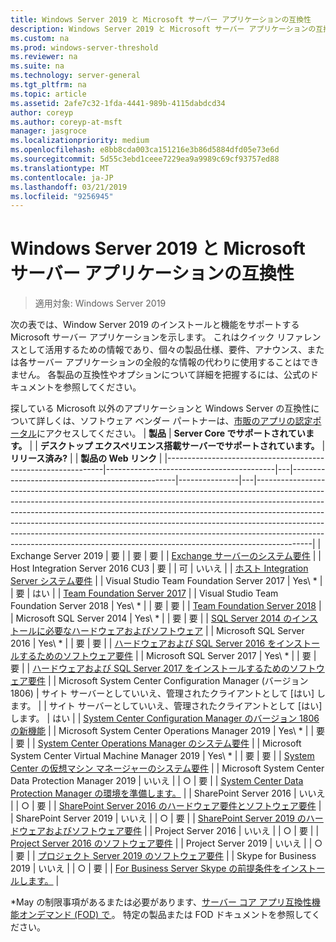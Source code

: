 ```yaml
---
title: Windows Server 2019 と Microsoft サーバー アプリケーションの互換性
description: Windows Server 2019 と Microsoft サーバー アプリケーションの互換性表
ms.custom: na
ms.prod: windows-server-threshold
ms.reviewer: na
ms.suite: na
ms.technology: server-general
ms.tgt_pltfrm: na
ms.topic: article
ms.assetid: 2afe7c32-1fda-4441-989b-4115dabdcd34
author: coreyp
ms.author: coreyp-at-msft
manager: jasgroce
ms.localizationpriority: medium
ms.openlocfilehash: e8bb8cda003ca151216e3b86d5884dfd05e73e6d
ms.sourcegitcommit: 5d55c3ebd1ceee7229ea9a9989c69cf93757ed88
ms.translationtype: MT
ms.contentlocale: ja-JP
ms.lasthandoff: 03/21/2019
ms.locfileid: "9256945"
---
```

# Windows Server 2019 と Microsoft サーバー アプリケーションの互換性

>適用対象: Windows Server 2019

次の表では、Window Server 2019 のインストールと機能をサポートする Microsoft サーバー アプリケーションを示します。 これはクイック リファレンスとして活用するための情報であり、個々の製品仕様、要件、アナウンス、または各サーバー アプリケーションの全般的な情報の代わりに使用することはできません。 各製品の互換性やオプションについて詳細を把握するには、公式のドキュメントを参照してください。

探している Microsoft 以外のアプリケーションと Windows Server の互換性について詳しくは、ソフトウェア ベンダー パートナーは、[市販のアプリの認定ポータル](https://commercialappcertification.microsoft.com/)にアクセスしてください。
| **製品**                                                  | **Server Core でサポートされています。**             |   | **デスクトップ エクスペリエンス搭載サーバーでサポートされています。** | **リリース済み?** |   | **製品の Web リンク**                                                                                                                                                                                                                                                                                                                                                                                                                                                                             |
|--------------------------------------------------------------|------------------------------------------|---|-------------------------------------------------|---------------|---|--------------------------------------------------------------------------------------------------------------------------------------------------------------------------------------------------------------------------------------------------------------------------------------------------------------------------------------------------------------------------------------------------------------------------------------------------------------------------------------------------|
| Exchange Server 2019                                         | 要                                      |   | 要                                             | 要           |   | [Exchange サーバーのシステム要件](https://docs.microsoft.com/Exchange/plan-and-deploy/system-requirements?view=exchserver-2019)                                                                        |
| Host Integration Server 2016 CU3                            | 要                                      |   | 可                                             | いいえ            |   | [ホスト Integration Server システム要件](https://docs.microsoft.com/host-integration-server/install-and-config-guides/system-requirements)                                                            |
| Visual Studio Team Foundation Server 2017                    | Yes\ *                                    |   | 要                                             | はい           |   | [Team Foundation Server 2017](https://docs.microsoft.com/tfs/server/requirements?view=vsts)                                                                                                                |
| Visual Studio Team Foundation Server 2018                    | Yes\ *                                    |   | 要                                             | 要           |   | [Team Foundation Server 2018](https://docs.microsoft.com/tfs/server/requirements?view=vsts)                                                                                                                  |
| Microsoft SQL Server 2014                                    | Yes\ *                                    |   | 要                                             | 要           |   | [SQL Server 2014 のインストールに必要なハードウェアおよびソフトウェア](https://docs.microsoft.com/sql/sql-server/install/hardware-and-software-requirements-for-installing-sql-server?view=sql-server-2014)   |
| Microsoft SQL Server 2016                                    | Yes\ *                                    |   | 要                                             | 要           |   | [ハードウェアおよび SQL Server 2016 をインストールするためのソフトウェア要件](https://docs.microsoft.com/sql/sql-server/install/hardware-and-software-requirements-for-installing-sql-server?view=sql-server-2016)   |
| Microsoft SQL Server 2017                                    | Yes\ *                                    |   | 要                                             | 要           |   | [ハードウェアおよび SQL Server 2017 をインストールするためのソフトウェア要件](https://docs.microsoft.com/sql/sql-server/install/hardware-and-software-requirements-for-installing-sql-server?view=sql-server-2017) |
| Microsoft System Center Configuration Manager (バージョン 1806) | サイト サーバーとしていいえ、管理されたクライアントとして [はい] します。 |   | サイト サーバーとしていいえ、管理されたクライアントとして [はい] します。        | はい           |   | [System Center Configuration Manager のバージョン 1806 の新機能](https://docs.microsoft.com/sccm/core/plan-design/changes/whats-new-in-version-1806)                                                    |
| Microsoft System Center Operations Manager 2019              | Yes\ *                                    |   | 要                                             | 要           |   | [System Center Operations Manager のシステム要件](https://docs.microsoft.com/system-center/scom/plan-system-requirements)                                                                                                      |
| Microsoft System Center Virtual Machine Manager 2019         | Yes\ *                                    |   | 要                                             | 要           |   | [System Center の仮想マシン マネージャーのシステム要件](https://docs.microsoft.com/system-center/vmm/system-requirements)                                                                                                      |
| Microsoft System Center Data Protection Manager 2019         | いいえ                                       |   | ○                                             | 要           |   | [System Center Data Protection Manager の環境を準備します。](https://docs.microsoft.com/system-center/dpm/prepare-environment-for-dpm?view=sc-dpm-2019)                                                                                                      |
| SharePoint Server 2016                                       | いいえ                                       |   | ○                                             | 要           |   | [SharePoint Server 2016 のハードウェア要件とソフトウェア要件](https://docs.microsoft.com/SharePoint/install/hardware-and-software-requirements)                                                                |
| SharePoint Server 2019                                       | いいえ                                       |   | ○                                             | 要           |   | [SharePoint Server 2019 のハードウェアおよびソフトウェア要件](https://docs.microsoft.com/sharepoint/install/hardware-and-software-requirements-2019)                                                       |
| Project Server 2016                                          | いいえ                                       |   | ○                                             | 要           |   | [Project Server 2016 のソフトウェア要件](https://docs.microsoft.com/project/software-requirements-for-project-server-2016)                                                                                |
| Project Server 2019                                          | いいえ                                       |   | ○                                             | 要           |   | [プロジェクト Server 2019 のソフトウェア要件](https://docs.microsoft.com/project/software-requirements-for-project-server-2019)                                                                          |
| Skype for Business 2019                                      | いいえ                                       |   | ○                                             | 要           |   | [For Business Server Skype の前提条件をインストールします。](https://docs.microsoft.com/skypeforbusiness/deploy/install/install-prerequisites)                                                                          |

\*May の制限事項があるまたは必要があります、[サーバー コア アプリ互換性機能オンデマンド (FOD) で ](install-fod-19.md)。
特定の製品または FOD ドキュメントを参照してください。
